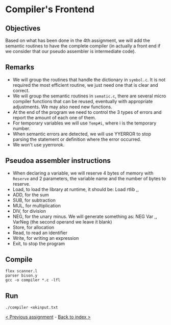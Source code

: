 # Compiler's Frontend
## Objectives
Based on what has been done in the 4th assignment, we will add the semantic routines to have the complete compiler (in actually a front end if we consider that our pseudo assembler is intermediate code).
## Remarks
- We will group the routines that handle the dictionary in `symbol.c`. It is not required the most efficient routine, we just need one that is clear and correct.
- We will group the semantic routines in `sematic.c`, there are several micro compiler functions that can be reused, eventually with appropriate adjustments. We may also need new functions.
- At the end of the program we need to control the 3 types of errors and report the amount of each one of them.
- For temporary variables we will use `Temp#i`, where i is the temporary number.
- When semantic errors are detected, we will use YYERROR to stop parsing the statement or definition where the error occurred.
- We won't use yyerrorok.
## Pseudoa assembler instructions
- When declaring a variable, we will reserve 4 bytes of memory with `Reserve` and 2 parameters, the variable name and the number of bytes to reserve.
- Load, to load the library at runtime, it should be: Load rtlib ,,
- ADD, for the sum
- SUB, for subtraction
- MUL, for multiplication
- DIV, for division
- NEG, for the unary minus. We will generate something as: NEG Var ,, VarNeg (the second operand we leave it blank)
- Store, for allocation
- Read, to read an identifier
- Write, for writing an expression
- Exit, to stop the program
## Compile
```
flex scanner.l
parser bison.y
gcc -o compiler *.c -lfl
```
## Run
```
./compiler <okinput.txt
```

[< Previous assignment](https://github.com/jlsuh/TP-SSL-K2004/tree/master/assignment4-parser-bison) - [Back to index >](https://github.com/jlsuh/TP-SSL-K2004)